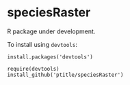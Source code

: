 speciesRaster
=============

R package under development.

To install using ```devtools```:

    install.packages('devtools')
    
    require(devtools)
    install_github('ptitle/speciesRaster')
